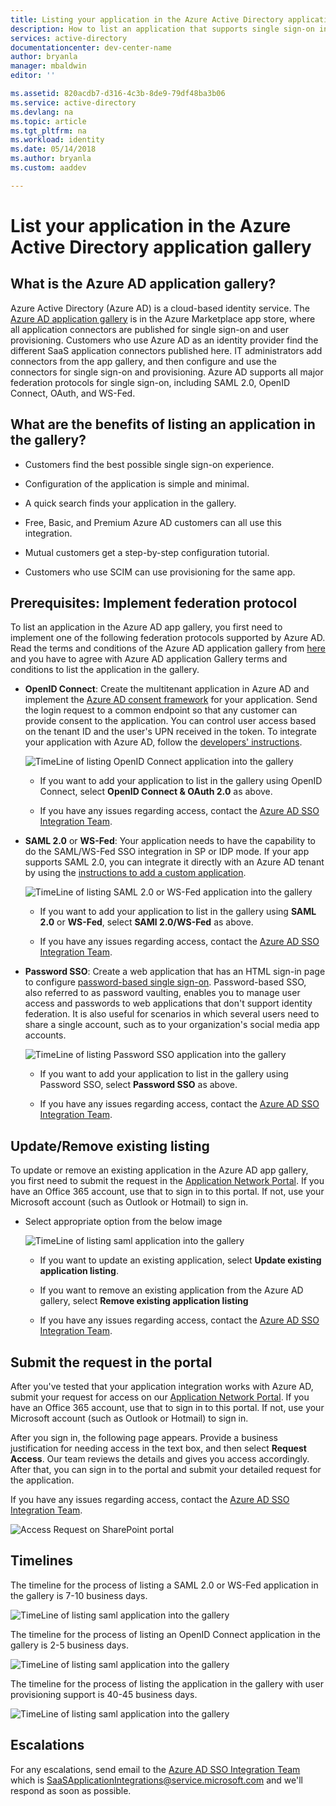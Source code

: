 ```yaml
---
title: Listing your application in the Azure Active Directory application gallery | Microsoft Docs
description: How to list an application that supports single sign-on in the Azure Active Directory app gallery
services: active-directory
documentationcenter: dev-center-name
author: bryanla
manager: mbaldwin
editor: ''

ms.assetid: 820acdb7-d316-4c3b-8de9-79df48ba3b06
ms.service: active-directory
ms.devlang: na
ms.topic: article
ms.tgt_pltfrm: na
ms.workload: identity
ms.date: 05/14/2018
ms.author: bryanla
ms.custom: aaddev

---
```

# List your application in the Azure Active Directory application gallery


##	What is the Azure AD application gallery?

Azure Active Directory (Azure AD) is a cloud-based identity service. The [Azure AD application gallery](https://azure.microsoft.com/marketplace/active-directory/all/) is in the Azure Marketplace app store, where all application connectors are published for single sign-on and user provisioning. Customers who use Azure AD as an identity provider find the different SaaS application connectors published here. IT administrators add connectors from the app gallery, and then configure and use the connectors for single sign-on and provisioning. Azure AD supports all major federation protocols for single sign-on, including SAML 2.0, OpenID Connect, OAuth, and WS-Fed.

## What are the benefits of listing an application in the gallery?

*  Customers find the best possible single sign-on experience.

*  Configuration of the application is simple and minimal.

*  A quick search finds your application in the gallery.

*  Free, Basic, and Premium Azure AD customers can all use this integration.

*  Mutual customers get a step-by-step configuration tutorial.

*  Customers who use SCIM can use provisioning for the same app.

##	Prerequisites: Implement federation protocol

To list an application in the Azure AD app gallery, you first need to implement one of the following federation protocols supported by Azure AD. Read the terms and conditions of the Azure AD application gallery from [here](https://azure.microsoft.com/en-us/support/legal/active-directory-app-gallery-terms/) and you have to agree with Azure AD application Gallery terms and conditions to list the application in the gallery.

*   **OpenID Connect**: Create the multitenant application in Azure AD and implement the [Azure AD consent framework](active-directory-integrating-applications.md#overview-of-the-consent-framework) for your application. Send the login request to a common endpoint so that any customer can provide consent to the application. You can control user access based on the tenant ID and the user's UPN received in the token. To integrate your application with Azure AD, follow the [developers' instructions](active-directory-authentication-scenarios.md).

    ![TimeLine of listing OpenID Connect application into the gallery](./media/active-directory-app-gallery-listing/openid.png)

    * If you want to add your application to list in the gallery using OpenID Connect, select **OpenID Connect & OAuth 2.0** as above.

    * If you have any issues regarding access, contact the [Azure AD SSO Integration Team](<mailto:SaaSApplicationIntegrations@service.microsoft.com>). 

*   **SAML 2.0** or **WS-Fed**: Your application needs to have the capability to do the SAML/WS-Fed SSO integration in SP or IDP mode. If your app supports SAML 2.0, you can integrate it directly with an Azure AD tenant by using the [instructions to add a custom application](../active-directory-saas-custom-apps.md).

    ![TimeLine of listing SAML 2.0 or WS-Fed application into the gallery](./media/active-directory-app-gallery-listing/saml.png)

    * If you want to add your application to list in the gallery using **SAML 2.0** or **WS-Fed**, select **SAMl 2.0/WS-Fed** as above.

    * If you have any issues regarding access, contact the [Azure AD SSO Integration Team](<mailto:SaaSApplicationIntegrations@service.microsoft.com>). 

*   **Password SSO**: Create a web application that has an HTML sign-in page to configure [password-based single sign-on](../active-directory-appssoaccess-whatis.md). Password-based SSO, also referred to as password vaulting, enables you to manage user access and passwords to web applications that don't support identity federation. It is also useful for scenarios in which several users need to share a single account, such as to your organization's social media app accounts.

    ![TimeLine of listing Password SSO application into the gallery](./media/active-directory-app-gallery-listing/passwordsso.png)

    * If you want to add your application to list in the gallery using Password SSO, select **Password SSO** as above.

    * If you have any issues regarding access, contact the [Azure AD SSO Integration Team](<mailto:SaaSApplicationIntegrations@service.microsoft.com>).

##	Update/Remove existing listing

To update or remove an existing application in the Azure AD app gallery, you first need to submit the request in the [Application Network Portal](https://microsoft.sharepoint.com/teams/apponboarding/Apps). If you have an Office 365 account, use that to sign in to this portal. If not, use your Microsoft account (such as Outlook or Hotmail) to sign in.

* Select appropriate option from the below image

    ![TimeLine of listing saml application into the gallery](./media/active-directory-app-gallery-listing/updateorremove.png)
    
    * If you want to update an existing application, select **Update existing application listing**.

    * If you want to remove an existing application from the Azure AD gallery, select **Remove existing application listing**

    * If you have any issues regarding access, contact the [Azure AD SSO Integration Team](<mailto:SaaSApplicationIntegrations@service.microsoft.com>). 

## Submit the request in the portal

After you've tested that your application integration works with Azure AD, submit your request for access on our [Application Network Portal](https://microsoft.sharepoint.com/teams/apponboarding/Apps). If you have an Office 365 account, use that to sign in to this portal. If not, use your Microsoft account (such as Outlook or Hotmail) to sign in.

After you sign in, the following page appears. Provide a business justification for needing access in the text box, and then select **Request Access**. Our team reviews the details and gives you access accordingly. After that, you can sign in to the portal and submit your detailed request for the application.

If you have any issues regarding access, contact the [Azure AD SSO Integration Team](<mailto:SaaSApplicationIntegrations@service.microsoft.com>).

![Access Request on SharePoint portal](./media/active-directory-app-gallery-listing/accessrequest.png)

## Timelines
    
The timeline for the process of listing a SAML 2.0 or WS-Fed application in the gallery is 7-10 business days.

   ![TimeLine of listing saml application into the gallery](./media/active-directory-app-gallery-listing/timeline.png)

The timeline for the process of listing an OpenID Connect application in the gallery is 2-5 business days.

   ![TimeLine of listing saml application into the gallery](./media/active-directory-app-gallery-listing/timeline2.png)

The timeline for the process of listing the application in the gallery with user provisioning support is 40-45 business days.

   ![TimeLine of listing saml application into the gallery](./media/active-directory-app-gallery-listing/provisioningtimeline.png)

## Escalations

For any escalations, send email to the [Azure AD SSO Integration Team](mailto:SaaSApplicationIntegrations@service.microsoft.com)  which is SaaSApplicationIntegrations@service.microsoft.com and we'll respond as soon as possible.